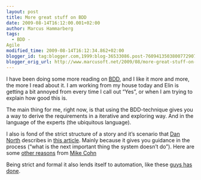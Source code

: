 ```yaml
---
layout: post
title: More great stuff on BDD
date: 2009-08-14T16:12:00.001+02:00
author: Marcus Hammarberg
tags:
  - BDD -
Agile
modified_time: 2009-08-14T16:12:34.862+02:00
blogger_id: tag:blogger.com,1999:blog-36533086.post-7609413503800772907
blogger_orig_url: http://www.marcusoft.net/2009/08/more-great-stuff-on-bdd.html
---
```



I have been doing some more reading on
<a href="http://dannorth.net/introducing-bdd" target="_blank">BDD</a>,
and I like it more and more, the more I read about it. I am working from
my house today and Elin is getting a bit annoyed from every time I call
out “Yes”, or when I am trying to explain how good this is.

The main thing for me, right now, is that using the BDD-technique gives
you a way to derive the requirements in a iterative and exploring way.
And in the language of the experts (the ubiquitous language).

I also is fond of the strict structure of a story and it’s scenario that
<a href="http://dannorth.net/" target="_blank">Dan North</a> describes
in <a href="http://dannorth.net/whats-in-a-story" target="_blank">this
article</a>. Mainly because it gives you guidance in the process (“what
is the next important thing the system doesn’t do”). Here are some <a
href="http://blog.mountaingoatsoftware.com/advantages-of-the-as-a-user-i-want-user-story-template"
target="_blank">other reasons</a> from
<a href="http://blog.mountaingoatsoftware.com/" target="_blank">Mike
Cohn</a>

Being strict and formal it also lends itself to automation, like these
<a
href="http://www.lostechies.com/blogs/joe_ocampo/archive/2007/11/30/bdd-macro-and-template-usage-screencast.aspx"
target="_blank">guys has done</a>.
